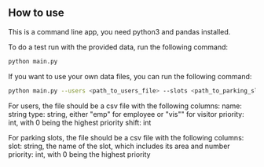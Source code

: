 ## How to use

This is a command line app, you need python3 and pandas installed.

To do a test run with the provided data, run the following command:

```bash
python main.py
```

If you want to use your own data files, you can run the following command:

```bash
python main.py --users <path_to_users_file> --slots <path_to_parking_slots_file>
```

For users, the file should be a csv file with the following columns:
name: string
type: string, either "emp" for employee or "vis"" for visitor
priority: int, with 0 being the highest priority
shift: int

For parking slots, the file should be a csv file with the following columns:
slot: string, the name of the slot, which includes its area and number
priority: int, with 0 being the highest priority
